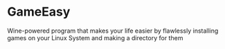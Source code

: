# GameEasy
Wine-powered program that makes your life easier by flawlessly installing games on your Linux System and making a directory for them
